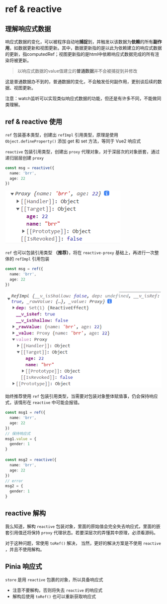 # ref & reactive
## 理解响应式数据
响应式数据的变化，可以被程序自动地**捕捉**到，并触发以该数据为**依赖**的所有**副作用**，如数据更新和视图更新。其中，数据更新指的是以此为依赖建立的响应式数据的更新，指computedRef；视图更新指的是html中依赖响应式数据完成的所有渲染将被更新。

> 以响应式数据的value值建立的**普通数据**并不会被捕捉到并修改


这是普通数据办不到的，普通数据的变化，不会触发任何副作用，更别谈后续的数据、视图更新。

注意：watch监听可以实现类似响应式数据的功能，但还是有许多不同，不能做同类理解。

## ref & reactive 使用
`ref` 包装基本类型，创建出 `refImpl` 引用类型，原理是使用 `Object.defineProperty()` 添加 get 和 set 方法，等同于 Vue2 响应式

`reactive` 包装引用类型，创建出 `proxy` 代理对象，对于深层次的对象嵌套，通过递归层层创建 `proxy`
```ts
const msg = reactive({
  name: 'brr',
  age: 22
})
```
![alt](../asset/reactive-proxy.png)

`ref` 也可以包装引用类型 **（推荐）**，将在 `reactive-proxy` 基础上，再进行一次整体的 `refImpl` 引用包装
```ts
const msg = ref({
  name: 'brr',
  age: 22
})
```
![alt](../asset/ref-proxy.png)

始终推荐使用 `ref` 包装引用类型，当需要对包装对象整体赋值事，仍会保持响应式，该情形在 `reactive` 中可能会报错。
```ts
const msg1 = ref({
  name: 'brr',
  age: 22
})
// 保持响应式
msg1.value = {
  gender: 1
}
  
const msg2 = reactive({
  name: 'brr',
  age: 22
})
// error
msg2 = {
  gender: 1
}
```

## reactive 解构
我么知道，解构 `reactive` 包装对象，里面的原始值会完全失去响应式，里面的嵌套引用值还将保持 `proxy` 代理状态。若要深层次的弄懂其中原理，必须看源码。

对于这种问题，常使用 `toRef()` 解决， 当然，更好的解决方案是不使用 `reactive` ，并且不使用解构。


## Pinia 响应式
`store` 是用 `reactive` 包裹的对象，所以具备响应式
- 注意不要解构，否则将失去 `reactive` 的响应式
- 解构后使用 `toRef()` 也可以重新获取响应式
